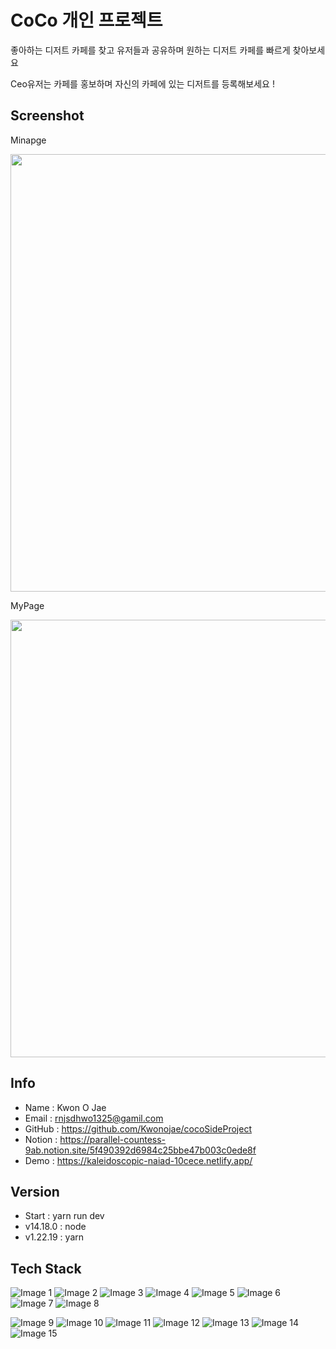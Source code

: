 # CoCo 개인 프로젝트

좋아하는 디저트 카페를 찾고 유저들과 공유하며 원하는 디저트 카페를 빠르게 찾아보세요

Ceo유저는 카페를 홍보하며 자신의 카페에 있는 디저트를 등록해보세요 !

## Screenshot

Minapge

<img src="https://github.com/Kwonojae/cocoSideProject/assets/52174468/286d1835-5b0c-4df4-9040-562a435c685e" width="700"/>

MyPage

<img src="https://github.com/Kwonojae/cocoSideProject/assets/52174468/912f1225-c995-4144-912e-5a6e497ed78e" width="700"/>

## Info

- Name : Kwon O Jae
- Email : rnjsdhwo1325@gamil.com
- GitHub : https://github.com/Kwonojae/cocoSideProject
- Notion : https://parallel-countess-9ab.notion.site/5f490392d6984c25bbe47b003c0ede8f
- Demo : https://kaleidoscopic-naiad-10cece.netlify.app/

## Version

- Start : yarn run dev
- v14.18.0 : node
- v1.22.19 : yarn

## Tech Stack

![Image 1](https://img.shields.io/badge/VsCode-007ACC?style=flat&logo=Visual%20Studio%20Code&logoColor=white)
![Image 2](https://img.shields.io/badge/Vite-646CFF?style=flat&logo=Vite&logoColor=white)
![Image 3](https://img.shields.io/badge/HTML-E34F26?style=flat&logo=html5&logoColor=white)
![Image 4](https://img.shields.io/badge/CSS-1572B6?style=flat&logo=CSS3&logoColor=white)
![Image 5](https://img.shields.io/badge/JavaScript-F7DF1E?style=flat&logo=javascript&logoColor=white)
![Image 6](https://img.shields.io/badge/React-3178C6?style=flat&logo=React&logoColor=white)
![Image 7](https://img.shields.io/badge/ReactContext-000000?style=flat&logo=React&logoColor=white)
![Image 8](https://img.shields.io/badge/ReactQuery-FF4154?style=flat&logo=ReactQuery&logoColor=white)

![Image 9](https://img.shields.io/badge/Tailwind%20Css-06B6D4?style=flat&logo=TailwindCss&logoColor=white)
![Image 10](https://img.shields.io/badge/FireBase-F07A5B?style=flat&logo=FireBase&logoColor=white)
![Image 11](https://img.shields.io/badge/Netlify-00C7B7?style=flat&logo=Netlify&logoColor=white)
![Image 12](https://img.shields.io/badge/Cloudinary-2C39BD?style=flat&logo=Cloudflare&logoColor=white)
![Image 13](https://img.shields.io/badge/GitHub-181717?style=flat&logo=GitHub&logoColor=white)
![Image 14](https://img.shields.io/badge/Git-F05032?style=flat&logo=Git&logoColor=white)
![Image 15](https://img.shields.io/badge/macOS-000000?style=flat&logo=Apple&logoColor=white)
